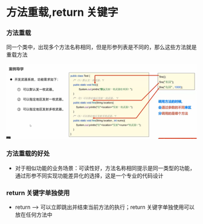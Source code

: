 # 方法重载,return 关键字

### 方法重载

同一个类中，出现多个方法名称相同，但是形参列表是不同的，那么这些方法就是重载方法



![](<../.gitbook/assets/image (5).png>)

### 方法重载的好处

* 对于相似功能的业务场景：可读性好，方法名称相同提示是同一类型的功能，通过形参不同实现功能差异化的选择，这是一个专业的代码设计

### return 关键字单独使用

* return --> 可以立即跳出并结束当前方法的执行；return 关键字单独使用可以放在任何方法中
